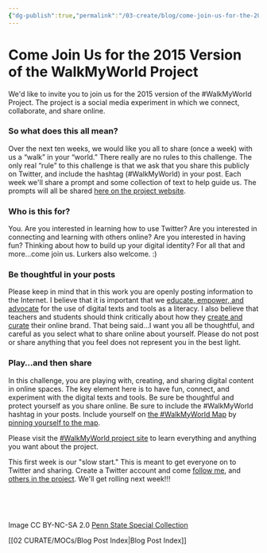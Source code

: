 ```yaml
---
{"dg-publish":true,"permalink":"/03-create/blog/come-join-us-for-the-2015-version-of-the-walk-my-world-project/","title":"Come Join Us for the 2015 Version of the #WalkMyWorld Project","tags":["walkmyworld"]}
---
```


# Come Join Us for the 2015 Version of the WalkMyWorld Project

We'd like to invite you to join us for the 2015 version of the #WalkMyWorld Project. The project is a social media experiment in which we connect, collaborate, and share online.

### **So what does this all mean?**

Over the next ten weeks, we would like you all to share (once a week) with us a “walk” in your “world.” There really are no rules to this challenge. The only real “rule” to this challenge is that we ask that you share this publicly on Twitter, and include the hashtag (#WalkMyWorld) in your post. Each week we'll share a prompt and some collection of text to help guide us. The prompts will all be shared [here on the project website](https://sites.google.com/site/walkmyworldproject/2015-learning-events).

### **Who is this for?**

You. Are you interested in learning how to use Twitter? Are you interested in connecting and learning with others online? Are you interested in having fun? Thinking about how to build up your digital identity? For all that and more...come join us. Lurkers also welcome. :)

### **Be thoughtful in your posts**

Please keep in mind that in this work you are openly posting information to the Internet. I believe that it is important that we [educate, empower, and advocate](http://wiobyrne.com/privacy-identity-and-protecting-yourself-and-your-students-online/) for the use of digital texts and tools as a literacy. I also believe that teachers and students should think critically about how they [create and curate](http://wiobyrne.com/creating-and-curating-your-online-brand/) their online brand. That being said…I want you all be thoughtful, and careful as you select what to share online about yourself. Please do not post or share anything that you feel does not represent you in the best light.

### **Play…and then share**

In this challenge, you are playing with, creating, and sharing digital content in online spaces. The key element here is to have fun, connect, and experiment with the digital texts and tools. Be sure be thoughtful and protect yourself as you share online. Be sure to include the #WalkMyWorld hashtag in your posts. Include yourself on [the #WalkMyWorld Map](https://sites.google.com/site/walkmyworldproject/where) by [pinning yourself to the map](https://sites.google.com/site/walkmyworldproject/maps).

Please visit the [#WalkMyWorld project site](https://sites.google.com/site/walkmyworldproject/) to learn everything and anything you want about the project.

This first week is our "slow start." This is meant to get everyone on to Twitter and sharing. Create a Twitter account and come [follow me](https://twitter.com/wiobyrne), and [others in the project](https://sites.google.com/site/walkmyworldproject/organizers). We'll get rolling next week!!!

 

 

Image CC BY-NC-SA 2.0 [Penn State Special Collection](https://www.flickr.com/photos/pennstatespecial/8471322506/in/photolist-dUzK3A-dUzJZL-i8uDzR-dUu8xt-5T2gq5-bwiKCN-4nWEh6-mhj2Cv-a8sYsj-5sVpFo-dUsyPv-7XV86N-5sVpSA-5gbuTo-bkBnpo-5gbuyw-4nWEb2-asQDTi-5gbuuC-a2ygH1-a2yH8o-d3T4a3-9sS8TY-aRT9-8j1AcY-8j1AA1-8j1Ahj-9aXm2g-odagfw-cF7VW-5C8GiT-asQDSF-e5PwXt-e5Pxd4-8DrTwR-5g7ajD-buyEs4-5gbuvN-oeLc4c-od1JQ7-oeZzsq-nXzu98-nXzmZ8-od1S7m-nXyqFu-oeL4Ep-nXy7sY-nXymJm-nXyku9-od1GNS)

[[02 CURATE/MOCs/Blog Post Index\|Blog Post Index]]